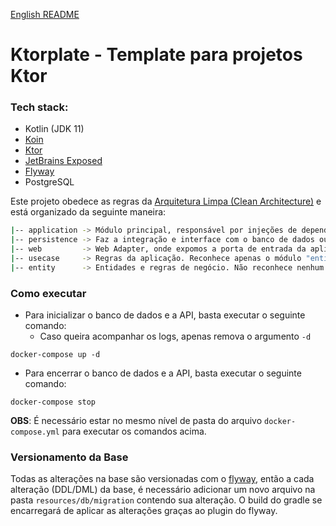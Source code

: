 [English README](/README.en-US.md)
# Ktorplate - Template para projetos Ktor

### Tech stack:
* Kotlin (JDK 11)
* [Koin](https://insert-koin.io/)
* [Ktor](https://ktor.io)
* [JetBrains Exposed](https://github.com/JetBrains/Exposed)
* [Flyway](https://flywaydb.org/)
* PostgreSQL

Este projeto obedece as regras da [Arquitetura Limpa (Clean Architecture)](https://blog.cleancoder.com/uncle-bob/2012/08/13/the-clean-architecture.html) e está organizado da seguinte maneira:
```bash
|-- application -> Módulo principal, responsável por injeções de dependências e contextos. Enxerga e orquestra todos os outros módulos
|-- persistence -> Faz a integração e interface com o banco de dados ou qualquer outro tipo de armazenamento de dados. Reconhece os módulos "entity" e "usecase"
|-- web         -> Web Adapter, onde expomos a porta de entrada da aplicação (API, evento, sockets...). Reconhece os módulos "entity" e "usecase"
|-- usecase     -> Regras da aplicação. Reconhece apenas o módulo "entity".
|-- entity      -> Entidades e regras de negócio. Não reconhece nenhum módulo. É o miolo da arquitetura
```

### Como executar

* Para inicializar o banco de dados e a API, basta executar o seguinte comando:
    * Caso queira acompanhar os logs, apenas remova o argumento `-d`
```$xslt
docker-compose up -d
```

* Para encerrar o banco de dados e a API, basta executar o seguinte comando:
```$xslt
docker-compose stop
```

**OBS**: É necessário estar no mesmo nível de pasta do arquivo `docker-compose.yml` para executar os comandos acima.


### Versionamento da Base
Todas as alterações na base são versionadas com o [flyway](https://flywaydb.org/), então a cada alteração (DDL/DML) da base, é necessário adicionar um novo arquivo na pasta `resources/db/migration` contendo sua alteração. O build do gradle se encarregará de aplicar as alterações graças ao plugin do flyway.
